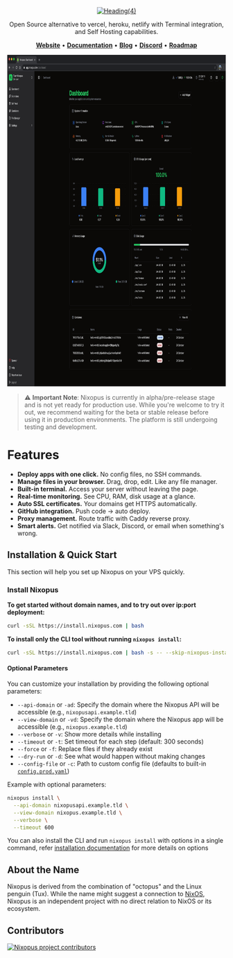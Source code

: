 <div align="center">
<a href="https://nixopus.com"><img width="1800" height="520" alt="Heading(4)" src="https://github.com/user-attachments/assets/e103a9df-7abf-4f78-b75a-221331231247" /></a>
</div>

<p align="center">
 Open Source alternative to vercel, heroku, netlify with Terminal integration, and Self Hosting capabilities.
</p>

<p align="center">
  <a href="https://nixopus.com"><b>Website</b></a> •
  <a href="https://docs.nixopus.com"><b>Documentation</b></a> •
  <a href="https://docs.nixopus.com/blog/"><b>Blog</b></a> •
  <a href="https://discord.gg/skdcq39Wpv"><b>Discord</b></a> •
  <a href="https://github.com/raghavyuva/nixopus/discussions/262"><b>Roadmap</b></a>
</p>

<img width="1210" height="764" alt="image" src="assets/nixopus_dashboard.png" />

> ⚠️ **Important Note**: Nixopus is currently in alpha/pre-release stage and is not yet ready for production use. While you're welcome to try it out, we recommend waiting for the beta or stable release before using it in production environments. The platform is still undergoing testing and development.

# Features

- **Deploy apps with one click.** No config files, no SSH commands.
- **Manage files in your browser.** Drag, drop, edit. Like any file manager.
- **Built-in terminal.** Access your server without leaving the page.
- **Real-time monitoring.** See CPU, RAM, disk usage at a glance.
- **Auto SSL certificates.** Your domains get HTTPS automatically.
- **GitHub integration.** Push code → auto deploy.
- **Proxy management.** Route traffic with Caddy reverse proxy.
- **Smart alerts.** Get notified via Slack, Discord, or email when something's wrong.

## Installation & Quick Start

This section will help you set up Nixopus on your VPS quickly.

### Install Nixopus

**To get started without domain names, and to try out over ip:port deployment:**

```bash
curl -sSL https://install.nixopus.com | bash
```

**To install only the CLI tool without running `nixopus install`:**

```bash
curl -sSL https://install.nixopus.com | bash -s -- --skip-nixopus-install
```

#### Optional Parameters

You can customize your installation by providing the following optional parameters:

- `--api-domain` or `-ad`: Specify the domain where the Nixopus API will be accessible (e.g., `nixopusapi.example.tld`)
- `--view-domain` or `-vd`: Specify the domain where the Nixopus app will be accessible (e.g., `nixopus.example.tld`)
- `--verbose` or `-v`: Show more details while installing
- `--timeout` or `-t`: Set timeout for each step (default: 300 seconds)
- `--force` or `-f`: Replace files if they already exist
- `--dry-run` or `-d`: See what would happen without making changes
- `--config-file` or `-c`: Path to custom config file (defaults to built-in [`config.prod.yaml`](https://raw.githubusercontent.com/raghavyuva/nixopus/refs/heads/master/helpers/config.prod.yaml))

Example with optional parameters:

```bash
nixopus install \
  --api-domain nixopusapi.example.tld \
  --view-domain nixopus.example.tld \
  --verbose \
  --timeout 600
```

You can also install the CLI and run `nixopus install` with options in a single command, refer [installation documentation](https://docs.nixopus.com/install/#installation-options) for more details on options

## About the Name

Nixopus is derived from the combination of "octopus" and the Linux penguin (Tux). While the name might suggest a connection to [NixOS](https://nixos.org/), Nixopus is an independent project with no direct relation to NixOS or its ecosystem.

## Contributors

<a href="https://github.com/raghavyuva/nixopus/graphs/contributors">
  <img src="https://contrib.rocks/image?repo=raghavyuva/nixopus" alt="Nixopus project contributors" />
</a>
